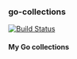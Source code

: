 ### go-collections
[![Build Status](https://travis-ci.org/wang502/go-collections.svg?branch=master)](https://travis-ci.org/wang502/go-collections)

#### My Go collections
